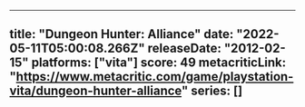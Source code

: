 
---
title: "Dungeon Hunter: Alliance"
date: "2022-05-11T05:00:08.266Z"
releaseDate: "2012-02-15"
platforms: ["vita"]
score: 49
metacriticLink: "https://www.metacritic.com/game/playstation-vita/dungeon-hunter-alliance"
series: []
---
